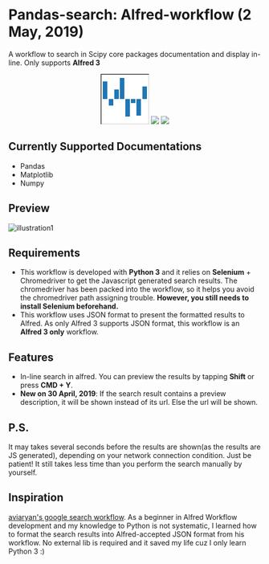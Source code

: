 # Pandas-search: Alfred-workflow (2 May, 2019)
A workflow to search in Scipy core packages documentation and display in-line. Only supports **Alfred 3**

<p align="center">
<img src="https://github.com/TonyWu20/Pandas-search-Alfred-workflow/blob/master/pandas-icon.png?raw=true">
<img src="https://upload.wikimedia.org/wikipedia/commons/thumb/0/01/Created_with_Matplotlib-logo.svg/1024px-Created_with_Matplotlib-logo.svg.png" height=100px>
<img src="https://github.com/TonyWu20/Scipy-package-search-Alfred-workflow/blob/scipy/source_scipy/numpy-logo-300.png?raw=true" height =100px>
</p>

## Currently Supported Documentations
- Pandas
- Matplotlib
- Numpy
## Preview
![illustration1](preview.gif)
## Requirements
* This workflow is developed with **Python 3** and it relies on **Selenium** + Chromedriver to get the Javascript generated search results. The chromedriver has been packed into the workflow, so it helps you avoid the chromedriver path assigning trouble. **However, you still needs to install Selenium beforehand.**
* This workflow uses JSON format to present the formatted results to Alfred. As only Alfred 3 supports JSON format, this workflow is an **Alfred 3 only** workflow.
## Features
- In-line search in alfred. You can preview the results by tapping **Shift** or press **CMD + Y**.
- **New on 30 April, 2019**: If the search result contains a preview description, it will be shown instead of its url. Else the url will be shown. 
## P.S.
It may takes several seconds before the results are shown(as the results are JS generated), depending on your network connection condition. Just be patient! It still takes less time than you perform the search manually by yourself.
## Inspiration
[aviaryan's google search workflow](https://github.com/aviaryan/alfred-google-search). As a beginner in Alfred Workflow development and my knowledge to Python is not systematic, I learned how to format the search results into Alfred-accepted JSON format from his workflow. No external lib is required and it saved my life cuz I only learn Python 3 :)
